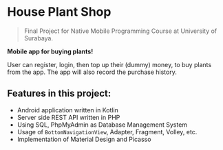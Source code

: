 # House Plant Shop

> Final Project for Native Mobile Programming Course at University of Surabaya.

**Mobile app for buying plants!**

User can register, login, then top up their (dummy) money, to buy plants from the app. The app will also record the purchase history.

## Features in this project:

- Android application written in Kotlin
- Server side REST API written in PHP
- Using SQL, PhpMyAdmin as Database Management System
- Usage of `BottomNavigationView`, Adapter, Fragment, Volley, etc.
- Implementation of Material Design and Picasso
